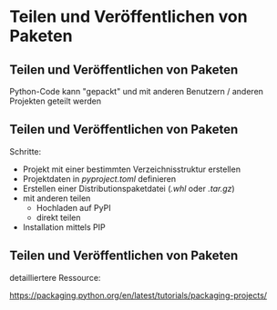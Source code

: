 # Teilen und Veröffentlichen von Paketen

## Teilen und Veröffentlichen von Paketen

Python-Code kann "gepackt" und mit anderen Benutzern / anderen Projekten geteilt werden

## Teilen und Veröffentlichen von Paketen

Schritte:

- Projekt mit einer bestimmten Verzeichnisstruktur erstellen
- Projektdaten in _pyproject.toml_ definieren
- Erstellen einer Distributionspaketdatei (_.whl_ oder _.tar.gz_)
- mit anderen teilen
  - Hochladen auf PyPI
  - direkt teilen
- Installation mittels PIP

## Teilen und Veröffentlichen von Paketen

detailliertere Ressource:

https://packaging.python.org/en/latest/tutorials/packaging-projects/
